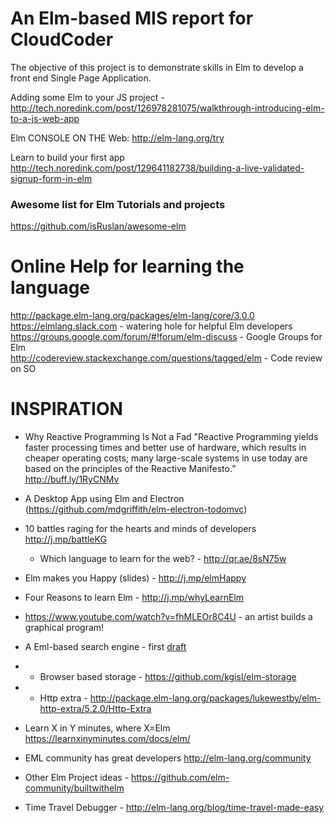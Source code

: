 # An Elm-based MIS report for CloudCoder 

The objective of this project is to demonstrate skills in Elm 
to develop a front end Single Page Application. 

Adding some Elm to your JS project - http://tech.noredink.com/post/126978281075/walkthrough-introducing-elm-to-a-js-web-app

Elm CONSOLE ON THE Web: http://elm-lang.org/try

Learn to build your first app  http://tech.noredink.com/post/129641182738/building-a-live-validated-signup-form-in-elm 

### Awesome list for Elm Tutorials and projects 
https://github.com/isRuslan/awesome-elm

# Online Help for learning the language
http://package.elm-lang.org/packages/elm-lang/core/3.0.0  
https://elmlang.slack.com - watering hole for helpful Elm developers  
https://groups.google.com/forum/#!forum/elm-discuss - Google Groups for Elm  
http://codereview.stackexchange.com/questions/tagged/elm - Code review on SO  


# INSPIRATION 
- Why Reactive Programming Is Not a Fad
"Reactive Programming yields faster processing times and better use of hardware, which results in cheaper operating costs; many large-scale systems in use today are based on the principles of the Reactive Manifesto.” http://buff.ly/1RyCNMv

- A Desktop App using Elm and Electron (https://github.com/mdgriffith/elm-electron-todomvc)
- 10 battles raging for the hearts and minds of developers http://j.mp/battleKG 
  - Which language to learn for the web? - http://qr.ae/8sN75w
- Elm makes you Happy (slides) - http://j.mp/elmHappy
- Four Reasons to learn Elm - http://j.mp/whyLearnElm
- https://www.youtube.com/watch?v=fhMLEOr8C4U - an artist builds a graphical program! 
- A Eml-based search engine - first [draft](/search.eml.md)
-    - Browser based storage - https://github.com/kgisl/elm-storage
-    - Http extra - http://package.elm-lang.org/packages/lukewestby/elm-http-extra/5.2.0/Http-Extra
- Learn X in Y minutes, where X=Elm https://learnxinyminutes.com/docs/elm/
- EML community has great developers http://elm-lang.org/community
- Other Elm Project ideas - https://github.com/elm-community/builtwithelm
- Time Travel Debugger - http://elm-lang.org/blog/time-travel-made-easy
